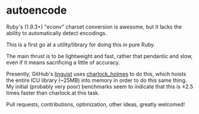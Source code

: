 autoencode
==========

Ruby's (1.9.3+) "econv" charset conversion is awesome, but it lacks the ability to automatically detect encodings.

This is a first go at a utility/library for doing this in pure Ruby.

The main thrust is to be lightweight and fast, rather that pendantic and slow, even if it means sacrificing a little of accuracy.

Presently, GitHub's [linguist](http://github.com/github/linguist) uses [charlock_holmes](http://github.com/brianmario/charlock_holmes) to do this, which hoists the entire ICU library (~25MB) into memory in order to do this same thing.
My initial (probably very poor) benchmarks seem to indicate that this is ±2.5 times faster than charlock at this task.

Pull requests, contributions, optimization, other ideas, greatly welcomed!

